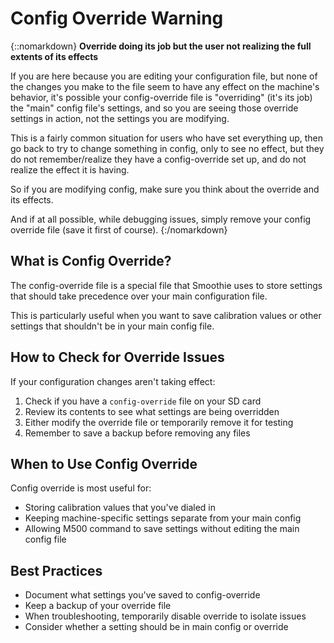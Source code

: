 # Config Override Warning

{::nomarkdown}
<sl-alert variant="warning" open>
  <sl-icon slot="icon" name="exclamation-triangle"></sl-icon>
  <strong>Override doing its job but the user not realizing the full extents of its effects</strong>

  If you are here because you are editing your configuration file, but none of the changes you make to the file seem to have any effect on the machine's behavior, it's possible your config-override file is "overriding" (it's its job) the "main" config file's settings, and so you are seeing those override settings in action, not the settings you are modifying.

  This is a fairly common situation for users who have set everything up, then go back to try to change something in config, only to see no effect, but they do not remember/realize they have a config-override set up, and do not realize the effect it is having.

  So if you are modifying config, make sure you think about the override and its effects.

  And if at all possible, while debugging issues, simply remove your config override file (save it first of course).
</sl-alert>
{:/nomarkdown}

## What is Config Override?

The config-override file is a special file that Smoothie uses to store settings that should take precedence over your main configuration file.

This is particularly useful when you want to save calibration values or other settings that shouldn't be in your main config file.

## How to Check for Override Issues

If your configuration changes aren't taking effect:

1. Check if you have a `config-override` file on your SD card
2. Review its contents to see what settings are being overridden
3. Either modify the override file or temporarily remove it for testing
4. Remember to save a backup before removing any files

## When to Use Config Override

Config override is most useful for:

- Storing calibration values that you've dialed in
- Keeping machine-specific settings separate from your main config
- Allowing M500 command to save settings without editing the main config file

## Best Practices

- Document what settings you've saved to config-override
- Keep a backup of your override file
- When troubleshooting, temporarily disable override to isolate issues
- Consider whether a setting should be in main config or override
